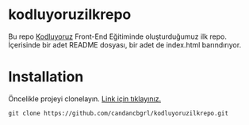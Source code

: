 # kodluyoruzilkrepo
Bu repo [Kodluyoruz](https://www.kodluyoruz.org/) Front-End Eğitiminde oluşturduğumuz ilk repo. İçerisinde bir adet README dosyası, bir adet de index.html barındırıyor.


# Installation
Öncelikle projeyi clonelayın. [Link için tıklayınız.](https://github.com/candancbgrl/kodluyoruzilkrepo.git)

```
git clone https://github.com/candancbgrl/kodluyoruzilkrepo.git
```




